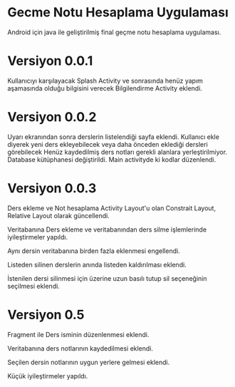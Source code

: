 ﻿# Gecme Notu Hesaplama Uygulaması
Android için java ile geliştirilmiş final geçme notu hesaplama uygulaması.

# Versiyon 0.0.1
Kullanıcıyı karşılayacak Splash Activity ve sonrasında henüz yapım aşamasında olduğu bilgisini verecek Bilgilendirme Activity eklendi.

# Versiyon 0.0.2
Uyarı ekranından sonra derslerin listelendiği sayfa eklendi. Kullanıcı ekle diyerek yeni ders ekleyebilecek veya daha önceden eklediği dersleri görebilecek
Henüz kaydedilmiş ders notları gerekli alanlara yerleştirilmiyor.
Database kütüphanesi değiştirildi. 
Main activityde ki kodlar düzenlendi.

# Versiyon 0.0.3
Ders ekleme ve Not hesaplama Activity Layout'u olan Constrait Layout,  Relative Layout olarak güncellendi.

Veritabanına Ders ekleme ve veritabanından ders silme işlemlerinde iyileştirmeler yapıldı.

Aynı dersin veritabanına birden fazla eklenmesi engellendi.

Listeden silinen derslerin anında listeden kaldırılması eklendi.

İstenilen dersi silinmesi için üzerine uzun basılı tutup sil seçeneğinin seçilmesi eklendi.

# Versiyon 0.5


Fragment ile Ders isminin düzenlenmesi eklendi.

Veritabanına ders notlarının kaydedilmesi eklendi.

Seçilen dersin notlarının uygun yerlere gelmesi eklendi.

Küçük iyileştirmeler yapıldı.


